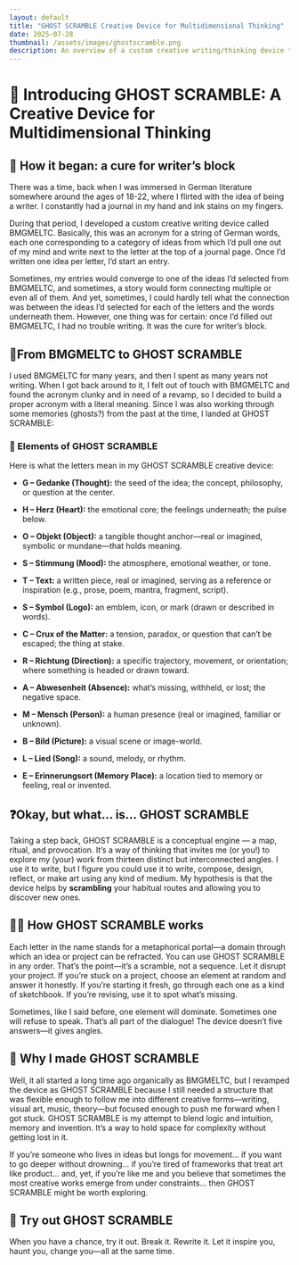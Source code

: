 ```yaml
---
layout: default
title: "GHOST SCRAMBLE Creative Device for Multidimensional Thinking"
date: 2025-07-28
thumbnail: /assets/images/ghostscramble.png
description: An overview of a custom creative writing/thinking device that gets my brain flowing
---
```


# 🔮 Introducing GHOST SCRAMBLE: A Creative Device for Multidimensional Thinking

## 🤒 How it began: a cure for writer’s block
There was a time, back when I was immersed in German literature somewhere around the ages of 18-22, where I flirted with the idea of being a writer. I constantly had a journal in my hand and ink stains on my fingers.

During that period, I developed a custom creative writing device called BMGMELTC. Basically, this was an acronym for a string of German words, each one corresponding to a category of ideas from which I’d pull one out of my mind and write next to the letter at the top of a journal page. Once I’d written one idea per letter, I’d start an entry.

Sometimes, my entries would converge to one of the ideas I’d selected from BMGMELTC, and sometimes, a story would form connecting multiple or even all of them. And yet, sometimes, I could hardly tell what the connection was between the ideas I’d selected for each of the letters and the words underneath them. However, one thing was for certain: once I’d filled out BMGMELTC, I had no trouble writing. It was the cure for writer’s block.

## 🔨From BMGMELTC to GHOST SCRAMBLE
I used BMGMELTC for many years, and then I spent as many years not writing. When I got back around to it, I felt out of touch with BMGMELTC and found the acronym clunky and in need of a revamp, so I decided to build a proper acronym with a literal meaning. Since I was also working through some memories (ghosts?) from the past at the time, I landed at GHOST SCRAMBLE:

### 🧩 Elements of GHOST SCRAMBLE
Here is what the letters mean in my GHOST SCRAMBLE creative device:

- **G – Gedanke (Thought):** the seed of the idea; the concept, philosophy, or question at the center.
- **H – Herz (Heart):** the emotional core; the feelings underneath; the pulse below.
- **O – Objekt (Object):** a tangible thought anchor—real or imagined, symbolic or mundane—that holds meaning.
- **S – Stimmung (Mood):** the atmosphere, emotional weather, or tone.
- **T – Text:** a written piece, real or imagined, serving as a reference or inspiration (e.g., prose, poem, mantra, fragment, script).

- **S – Symbol (Logo):** an emblem, icon, or mark (drawn or described in words).
- **C – Crux of the Matter:** a tension, paradox, or question that can’t be escaped; the thing at stake.
- **R – Richtung (Direction):** a specific trajectory, movement, or orientation; where something is headed or drawn toward. 
- **A – Abwesenheit (Absence):** what’s missing, withheld, or lost; the negative space.
- **M – Mensch (Person):** a human presence (real or imagined, familiar or unknown).
- **B – Bild (Picture):** a visual scene or image-world.
- **L – Lied (Song):** a sound, melody, or rhythm.
- **E – Erinnerungsort (Memory Place):** a location tied to memory or feeling, real or invented.

## ❓Okay, but what… is… GHOST SCRAMBLE
Taking a step back, GHOST SCRAMBLE is a conceptual engine — a map, ritual, and provocation. It’s a way of thinking that invites me (or you!) to explore my (your) work from thirteen distinct but interconnected angles. I use it to write, but I figure you could use it to write, compose, design, reflect, or make art using any kind of medium. My hypothesis is that the device helps by **scrambling** your habitual routes and allowing you to discover new ones.

## 🧑‍🔬 How GHOST SCRAMBLE works 
Each letter in the name stands for a metaphorical portal—a domain through which an idea or project can be refracted. You can use GHOST SCRAMBLE in any order. That’s the point—it’s a scramble, not a sequence. Let it disrupt your project. If you’re stuck on a project, choose an element at random and answer it honestly. If you’re starting it fresh, go through each one as a kind of sketchbook. If you’re revising, use it to spot what’s missing.

Sometimes, like I said before, one element will dominate. Sometimes one will refuse to speak. That’s all part of the dialogue! The device doesn’t five answers—it gives angles.

## 🌱 Why I made GHOST SCRAMBLE
Well, it all started a long time ago organically as BMGMELTC, but I revamped the device as GHOST SCRAMBLE because I still needed a structure that was flexible enough to follow me into different creative forms—writing, visual art, music, theory—but focused enough to push me forward when I got stuck. GHOST SCRAMBLE is my attempt to blend logic and intuition, memory and invention. It’s a way to hold space for complexity without getting lost in it.

If you’re someone who lives in ideas but longs for movement… if you want to go deeper without drowning… if you’re tired of frameworks that treat art like product… and, yet, if you’re like me and you believe that sometimes the most creative works emerge from under constraints… then GHOST SCRAMBLE might be worth exploring.

## 🏃 Try out GHOST SCRAMBLE
When you have a chance, try it out. Break it. Rewrite it. Let it inspire you, haunt you, change you—all at the same time.